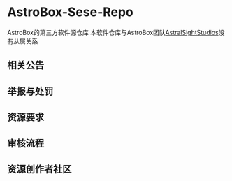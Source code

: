 # AstroBox-Sese-Repo
AstroBox的第三方软件源仓库
本软件仓库与AstroBox团队[AstralSightStudios](https://github.com/AstralSightStudios/)没有从属关系

## 相关公告


## 举报与处罚


## 资源要求


## 审核流程


## 资源创作者社区
